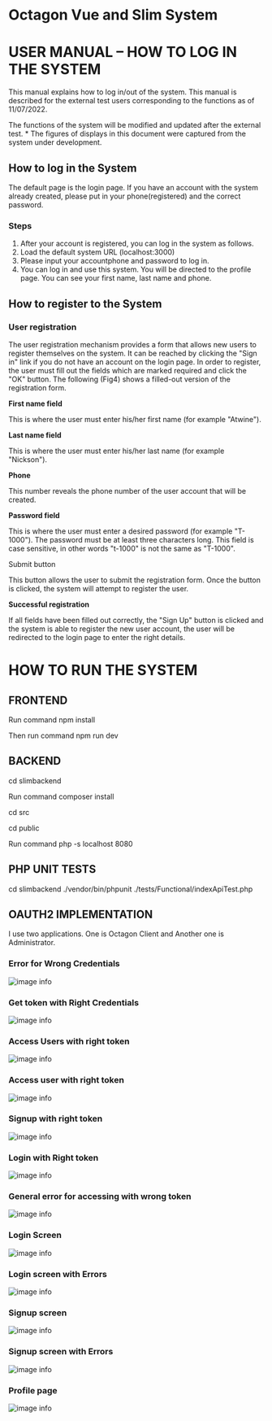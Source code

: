 # Octagon Vue and Slim System

# USER MANUAL – HOW TO LOG IN THE SYSTEM

This manual explains how to log in/out of the system. This manual is described for the external test users corresponding to the functions as of 11/07/2022.

The functions of the system will be modified and updated after the external test. \* The figures of displays in this document were captured from the system under development.

## How to log in the System

The default page is the login page. If you have an account with the system already created, please put in your phone(registered) and the correct password.

### Steps

1. After your account is registered, you can log in the system as follows.
2. Load the default system URL (localhost:3000)
3. Please input your accountphone and password to log in.
4. You can log in and use this system. You will be directed to the profile page. You can see your first name, last name and phone.

## How to register to the System

### User registration

The user registration mechanism provides a form that allows new users to register themselves on the system. It can be reached by clicking the &quot;Sign in&quot; link if you do not have an account on the login page. In order to register, the user must fill out the fields which are marked required and click the &quot;OK&quot; button. The following (Fig4) shows a filled-out version of the registration form.

**First name field**

This is where the user must enter his/her first name (for example &quot;Atwine&quot;).

**Last name field**

This is where the user must enter his/her last name (for example &quot;Nickson&quot;).

**Phone**

This number reveals the phone number of the user account that will be created.

**Password field**

This is where the user must enter a desired password (for example &quot;T-1000&quot;). The password must be at least three characters long. This field is case sensitive, in other words &quot;t-1000&quot; is not the same as &quot;T-1000&quot;.

Submit button

This button allows the user to submit the registration form. Once the button is clicked, the system will attempt to register the user.

**Successful registration**

If all fields have been filled out correctly, the &quot;Sign Up&quot; button is clicked and the system is able to register the new user account, the user will be redirected to the login page to enter the right details.

# HOW TO RUN THE SYSTEM

## FRONTEND

Run command npm install

Then run command npm run dev

## BACKEND

cd slimbackend

Run command composer install

cd src

cd public

Run command php -s localhost 8080

## PHP UNIT TESTS
cd slimbackend
./vendor/bin/phpunit ./tests/Functional/indexApiTest.php 

## OAUTH2 IMPLEMENTATION

I use two applications. One is Octagon Client and Another one is Administrator.

### Error for Wrong Credentials
![image info](./pictures/wrongcredentials.png)

### Get token with Right Credentials
![image info](./pictures/rightcredentials.png)

### Access Users with right token
![image info](./pictures/users.png)

### Access user with right token
![image info](./pictures/user.png)

### Signup with right token
![image info](./pictures/signup.png)

### Login with Right token
![image info](./pictures/login.png)

### General error for accessing with wrong token
![image info](./pictures/userserror.png)

### Login Screen
![image info](./pictures/loginscreen.png)

### Login screen with Errors
![image info](./pictures/loginerror.png)

### Signup screen
![image info](./pictures/signupscreen.png)

### Signup screen with Errors
![image info](./pictures/signuperror.png)

### Profile page
![image info](./pictures/profile.png)




